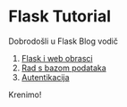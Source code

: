 <link rel="stylesheet" href="assets/css/custom.css">

# Flask Tutorial

Dobrodošli u Flask Blog vodič

1. [Flask i web obrasci](chapter1.md)
2. [Rad s bazom podataka](chapter2.md)
3. [Autentikacija](chapter3.md)

Krenimo!
